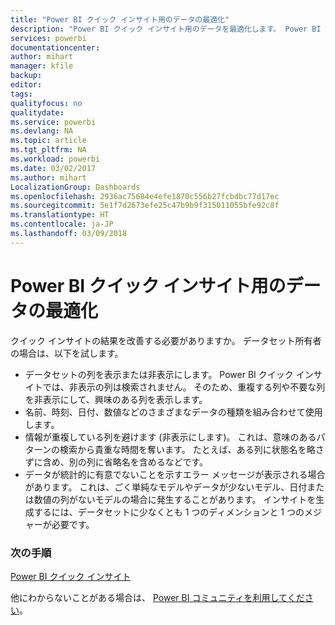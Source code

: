 ```yaml
---
title: "Power BI クイック インサイト用のデータの最適化"
description: "Power BI クイック インサイト用のデータを最適化します。 Power BI でデータの詳細情報を見つけられない場合、実行できることを説明しています。"
services: powerbi
documentationcenter: 
author: mihart
manager: kfile
backup: 
editor: 
tags: 
qualityfocus: no
qualitydate: 
ms.service: powerbi
ms.devlang: NA
ms.topic: article
ms.tgt_pltfrm: NA
ms.workload: powerbi
ms.date: 03/02/2017
ms.author: mihart
LocalizationGroup: Dashboards
ms.openlocfilehash: 2936ac75684e4efe1870c556b27fcbdbc77d17ec
ms.sourcegitcommit: 5e1f7d2673efe25c47b9b9f315011055bfe92c8f
ms.translationtype: HT
ms.contentlocale: ja-JP
ms.lasthandoff: 03/09/2018
---
```

# <a name="optimize-your-data-for-power-bi-quick-insights"></a>Power BI クイック インサイト用のデータの最適化
クイック インサイトの結果を改善する必要がありますか。  データセット所有者の場合は、以下を試します。

* データセットの列を表示または非表示にします。 Power BI クイック インサイトでは、非表示の列は検索されません。  そのため、重複する列や不要な列を非表示にして、興味のある列を表示します。
* 名前、時刻、日付、数値などのさまざまなデータの種類を組み合わせて使用します。
* 情報が重複している列を避けます (非表示にします)。  これは、意味のあるパターンの検索から貴重な時間を奪います。  たとえば、ある列に状態名を略さずに含め、別の列に省略名を含めるなどです。
* データが統計的に有意でないことを示すエラー メッセージが表示される場合があります。  これは、ごく単純なモデルやデータが少ないモデル、日付または数値の列がないモデルの場合に発生することがあります。 インサイトを生成するには、データセットに少なくとも 1 つのディメンションと 1 つのメジャーが必要です。

### <a name="next-steps"></a>次の手順
[Power BI クイック インサイト](service-insights.md)

他にわからないことがある場合は、 [Power BI コミュニティを利用してください](http://community.powerbi.com/)。

